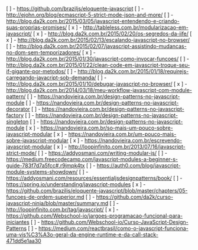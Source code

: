 [   ] - https://github.com/braziljs/eloquente-javascript
[   ] - http://ejohn.org/blog/ecmascript-5-strict-mode-json-and-more/
[   ] - http://blog.da2k.com.br/2015/03/05/javascript-entendendo-e-criando-suas-proprias-promises/
[ x ] - http://tableless.com.br/modularizacao-em-javascript/
[ x ] - http://blog.da2k.com.br/2015/02/20/os-segredos-da-iife/
[ x ] - http://blog.da2k.com.br/2015/02/13/escalando-javascript-no-browser/
[   ] - http://blog.da2k.com.br/2015/02/07/javascript-assistindo-mudancas-no-dom-sem-temporizadores/
[ x ] - http://blog.da2k.com.br/2015/01/30/javascript-como-invocar-funcoes/
[   ] - http://blog.da2k.com.br/2015/01/22/clean-code-em-javascript-troque-seu-if-gigante-por-metodos/
[   ] - http://blog.da2k.com.br/2015/01/18/requirejs-carregando-javacript-sob-demanda/
[   ] - http://blog.da2k.com.br/2015/01/10/debugar-javascript-no-browser/
[ x ] - http://blog.da2k.com.br/2014/03/18/meu-workflow-javascript-com-module-pattern/
[   ] - https://nandovieira.com.br/design-patterns-no-javascript-module
[   ] - https://nandovieira.com.br/design-patterns-no-javascript-decorator
[   ] - https://nandovieira.com.br/design-patterns-no-javascript-factory
[   ] - https://nandovieira.com.br/design-patterns-no-javascript-singleton
[   ] - https://nandovieira.com.br/design-patterns-no-javascript-module
[ x ] - https://nandovieira.com.br/so-mais-um-pouco-sobre-javascript-modular
[ x ] - https://nandovieira.com.br/um-pouco-mais-sobre-javascript-modular
[ x ] - https://nandovieira.com.br/escrevendo-javascript-modular
[ x ] - http://loopinfinito.com.br/2013/07/16/javascript-strict-mode/
[   ] - https://addyosmani.com/writing-modular-js/
[   ] - https://medium.freecodecamp.com/javascript-modules-a-beginner-s-guide-783f7d7a5fcc#.r9jmpk4tx
[   ] - https://auth0.com/blog/javascript-module-systems-showdown/
[   ] - https://addyosmani.com/resources/essentialjsdesignpatterns/book/
[   ] - https://spring.io/understanding/javascript-modules
[ x ] - https://github.com/braziljs/eloquente-javascript/blob/master/chapters/05-funcoes-de-ordem-superior.md
[   ] - https://github.com/da2k/curso-javascript-ninja/blob/master/summary.md
[   ] - http://loopinfinito.com.br/tag/javascript/
[ x ] - https://github.com/Webschool-io/jargoes-programacao-funcional-para-iniciantes
[   ] - https://github.com/Webschool-io/Curso-JavaScript-Design-Patterns
[   ] - https://medium.com/reactbrasil/como-o-javascript-funciona-uma-vis%C3%A3o-geral-da-engine-runtime-e-da-call-stack-471dd5e1aa30